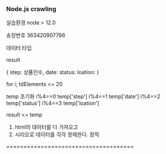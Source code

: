 ### Node.js crawling

실습환경
node > 12.0

송장번호
363420907766

데이터 타입

result 

{
    step: 상품인수,
    date:
    status:
    loation:
}

for i; tdElements <= 20


temp 초기화 
i%4==0 temp['step']
i%4==1 temp['date']
i%4==2 temp['status']
i%4==3 temp['loation']

result <= temp 


1. html의 데이터를 다 가져오고
2. 시리오로 데이터를 각각 정제한다.
정적

=====================================


